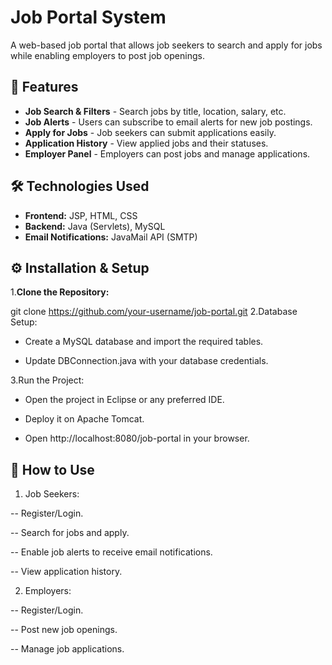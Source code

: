 # Job Portal System

A web-based job portal that allows job seekers to search and apply for jobs while enabling employers to post job openings. 

## 🚀 Features
-  **Job Search & Filters** - Search jobs by title, location, salary, etc.  
-  **Job Alerts** - Users can subscribe to email alerts for new job postings.  
-  **Apply for Jobs** - Job seekers can submit applications easily.  
-  **Application History** - View applied jobs and their statuses.  
-  **Employer Panel** - Employers can post jobs and manage applications.  

## 🛠️ Technologies Used
- **Frontend:** JSP, HTML, CSS  
- **Backend:** Java (Servlets), MySQL  
- **Email Notifications:** JavaMail API (SMTP)  

## ⚙️ Installation & Setup
1.**Clone the Repository:**  

   git clone https://github.com/your-username/job-portal.git
2.Database Setup:

- Create a MySQL database and import the required tables.

- Update DBConnection.java with your database credentials.

3.Run the Project:

- Open the project in Eclipse or any preferred IDE.

- Deploy it on Apache Tomcat.

- Open http://localhost:8080/job-portal in your browser.

## 🎯 How to Use
1. Job Seekers:

-- Register/Login.

-- Search for jobs and apply.

-- Enable job alerts to receive email notifications.

-- View application history.

2. Employers:

-- Register/Login.

-- Post new job openings.

-- Manage job applications.
